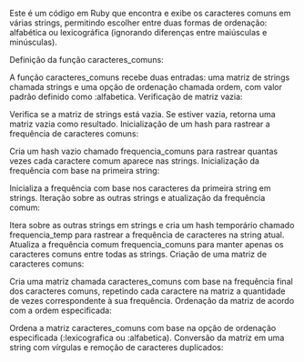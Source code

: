 Este é um código em Ruby que encontra e exibe os caracteres comuns em várias strings, permitindo escolher entre duas formas de ordenação: alfabética ou lexicográfica (ignorando diferenças entre maiúsculas e minúsculas).

Definição da função caracteres_comuns:

A função caracteres_comuns recebe duas entradas: uma matriz de strings chamada strings e uma opção de ordenação chamada ordem, com valor padrão definido como :alfabetica. Verificação de matriz vazia:

Verifica se a matriz de strings está vazia. Se estiver vazia, retorna uma matriz vazia como resultado. Inicialização de um hash para rastrear a frequência de caracteres comuns:

Cria um hash vazio chamado frequencia_comuns para rastrear quantas vezes cada caractere comum aparece nas strings. Inicialização da frequência com base na primeira string:

Inicializa a frequência com base nos caracteres da primeira string em strings. Iteração sobre as outras strings e atualização da frequência comum:

Itera sobre as outras strings em strings e cria um hash temporário chamado frequencia_temp para rastrear a frequência de caracteres na string atual. Atualiza a frequência comum frequencia_comuns para manter apenas os caracteres comuns entre todas as strings. Criação de uma matriz de caracteres comuns:

Cria uma matriz chamada caracteres_comuns com base na frequência final dos caracteres comuns, repetindo cada caractere na matriz a quantidade de vezes correspondente à sua frequência. Ordenação da matriz de acordo com a ordem especificada:

Ordena a matriz caracteres_comuns com base na opção de ordenação especificada (:lexicografica ou :alfabetica). Conversão da matriz em uma string com vírgulas e remoção de caracteres duplicados: